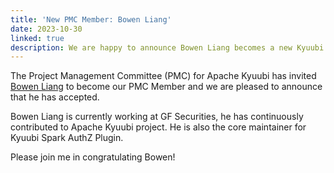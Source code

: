 ```yaml
---
title: 'New PMC Member: Bowen Liang'
date: 2023-10-30
linked: true
description: We are happy to announce Bowen Liang becomes a new Kyuubi PMC Member.
---
```

<!---
  Licensed under the Apache License, Version 2.0 (the "License");
  you may not use this file except in compliance with the License.
  You may obtain a copy of the License at

   http://www.apache.org/licenses/LICENSE-2.0

  Unless required by applicable law or agreed to in writing, software
  distributed under the License is distributed on an "AS IS" BASIS,
  WITHOUT WARRANTIES OR CONDITIONS OF ANY KIND, either express or implied.
  See the License for the specific language governing permissions and
  limitations under the License. See accompanying LICENSE file.
-->

The Project Management Committee (PMC) for Apache Kyuubi
has invited [Bowen Liang](https://github.com/bowenliang123) to become our PMC Member and
we are pleased to announce that he has accepted.

Bowen Liang is currently working at GF Securities, he has continuously contributed to Apache Kyuubi project.
He is also the core maintainer for Kyuubi Spark AuthZ Plugin.

Please join me in congratulating Bowen!
